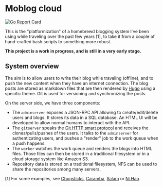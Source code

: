 # Moblog cloud

[![Go Report Card](https://goreportcard.com/badge/github.com/abustany/moblog-cloud)](https://goreportcard.com/report/github.com/abustany/moblog-cloud)

This is the "platformization" of a homebrewd blogging system I've been using
while traveling over the past few years [1], to take it from a couple of
hand-crafted bash scripts to something more robust.

**This project is a work in progress, and is still in a very early stage.**

## System overview

The aim is to allow users to write their blog while traveling (offline), and to
push the new content when they have an internet connection. The blog posts are
stored as markdown files that are then rendered by [Hugo](https://gohugo.io/)
using a specific theme. Git is used for versioning and synchronizing the posts.

On the server side, we have three components:

- The `adminserver` exposes a JSON-RPC API allowing to create/edit/delete users
  and blogs. It stores its data in a SQL database. An HTML UI will be developed
  to allow normal humans to interact with the API.
- The `gitserver` speaks the [Git HTTP smart protocol](https://github.com/git/git/blob/master/Documentation/technical/http-protocol.txt)
  and receives the clones/pulls/pushes of the users. It talks to the
  `adminserver` for authenticating users, and pushes a "render" job to the work
  queue when a push happens.
- The `worker` watches the work queue and renders the blogs into HTML files.
  Those files can then be stored in a traditional filesystem or in a cloud
  storage system like Amazon S3.
- Repository data is stored on a traditional filesystem, NFS can be used to
  share the repositories among many servers.

[1] For some examples, see [Chopsticks](https://chopsticks.bustany.org/),
[Caramba](https://caramba.bustany.org/), [Salam](https://salam.bustany.org/) or
[Ni Hao](https://nihao.bustany.org/).
